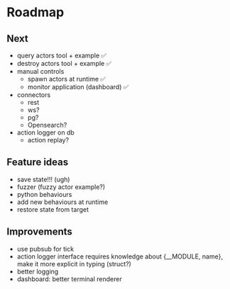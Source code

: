# Roadmap

## Next
- query actors tool + example ✅
- destroy actors tool + example ✅
- manual controls
  - spawn actors at runtime ✅
  - monitor application (dashboard) ✅
- connectors
  - rest
  - ws?
  - pg?
  - Opensearch?
- action logger on db
  - action replay?

## Feature ideas
- save state!!! (ugh)
- fuzzer (fuzzy actor example?)
- python behaviours
- add new behaviours at runtime
- restore state from target

## Improvements
- use pubsub for tick
- action logger interface requires knowledge about {__MODULE, name}, make it more explicit in typing (struct?)
- better logging
- dashboard: better terminal renderer